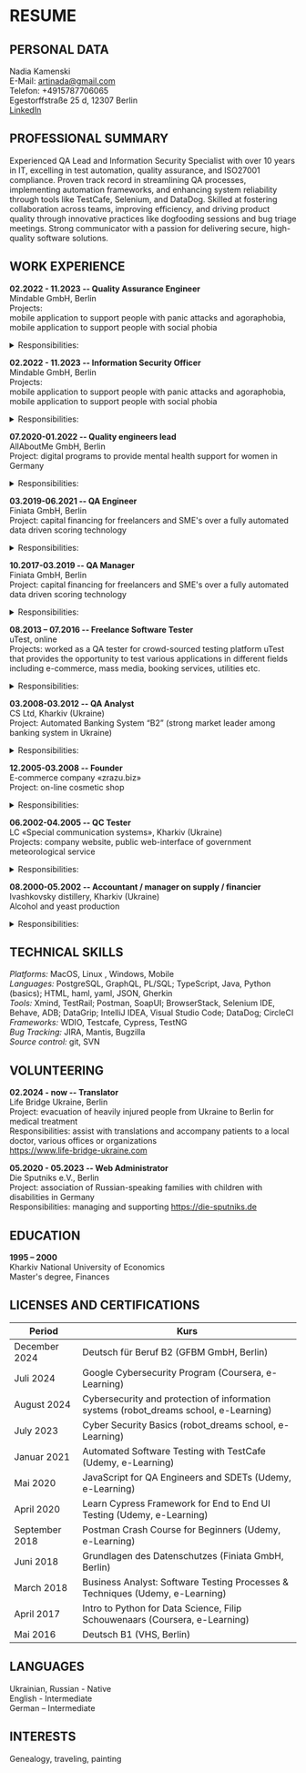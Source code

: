# RESUME

## PERSONAL DATA
Nadia Kamenski\
E-Mail: artinada@gmail.com\
Telefon: +4915787706065\
Egestorffstraße 25 d, 12307 Berlin\
[LinkedIn](https://www.linkedin.com/in/nadia-kamenski-0749a323)

## PROFESSIONAL SUMMARY
Experienced QA Lead and Information Security Specialist with over 10 years in IT, excelling in test automation, quality assurance, and ISO27001 compliance. Proven track record in streamlining QA processes, implementing automation frameworks, and enhancing system reliability through tools like TestCafe, Selenium, and DataDog. Skilled at fostering collaboration across teams, improving efficiency, and driving product quality through innovative practices like dogfooding sessions and bug triage meetings. Strong communicator with a passion for delivering secure, high-quality software solutions.

## WORK EXPERIENCE
**02.2022 - 11.2023 -- Quality Assurance Engineer** \
Mindable GmbH, Berlin\
Projects: \
mobile application to support people with panic attacks and agoraphobia,\
mobile application to support people with  social phobia
<details>
<summary> Responsibilities: </summary>

  - Transitioning from using Notion to Jira for project management to improve tracking, reporting, and integration with development workflows; setting up appropriate workflows, epics, and labels. The migration was completed without data loss, and the team adopted Jira successfully within a month, benefiting from improved visibility and better sprint management.

  - Review and refine the backlog, ensuring all items were up-to-date, relevant, and prioritized according to business needs; conducted regular grooming sessions with stakeholders, clarified ambiguous requirements, removed obsolete tasks, and prioritized items and business impact criteria. The backlog became streamlined, with a 30% reduction in redundant items. 

  - I needed to clarify business needs for new features and ensure the development team had precise, actionable requirements; The requirements were delivered as clear user stories, reducing misunderstandings during development and cutting initial defect reports by 20%.

  - I needed to create comprehensive and detailed test cases to ensure all functionality outlined in the user stories was covered, including edge cases and acceptance criteria; analyzed each user story, clarified any ambiguous requirements with the Product Owner, and developed test cases covering positive, negative, and boundary scenarios. I ensured alignment with the acceptance criteria and shared the test cases with the team for feedback before execution. The detailed test cases improved defect detection by 40%, reduced rework during sprints, and ensured all features met user requirements upon release.

  - I was tasked with translating high-level business needs into user stories that aligned with the Agile process. The development cycle became more predictable.

  - Perform release testing to validate all functionalities across different devices; I executed test cases, tracked issues in Jira, and collaborated with developers to address critical defects quickly. The update was released on schedule with a 80% decrease in user-reported issues compared to the previous version.
</details>

**02.2022 - 11.2023 -- Information Security Officer**\
Mindable GmbH, Berlin\
Projects: \
mobile application to support people with panic attacks and agoraphobia,\
mobile application to support people with  social phobia
<details>
<summary> Responsibilities: </summary>

  - Preparing the organization for the ISO27001 certification reaudit, addressing previous findings and ensuring continuous compliance with the standard. I reviewed the findings from the initial audit, developed an action plan to resolve identified gaps, updated policies and procedures where needed, and conducted internal audits to validate compliance. The organization successfully passed the ISO27001 reaudit with no major findings, maintaining its certification and improving its overall information security maturity.

- I needed to create and implement a comprehensive set of information security policies, procedures, and guidelines tailored to the organization’s needs. I assessed the organization's current security posture, identified critical areas needing formal controls, and developed policies procedures and guidelines to safeguard the organization's information assets. The implementation provided a structured framework for ongoing risk management.

- Security requirements were often overlooked during process design, creating compliance risks and inefficiencies. I needed to ensure information security requirements were embedded into all key business processes without disrupting operations. I collaborated with department leads to identify security risks in existing processes, recommended mitigation measures, and established checkpoints in workflows to maintain compliance. Business processes became more resilient, and the organization improved compliance with security standards.

- I was responsible for conducting regular security audits and assessments to identify weaknesses and ensure controls were effective. I developed an audit schedule, created detailed assessment checklists, performed system and process reviews, and documented findings with actionable recommendations. The audits identified and resolved critical vulnerabilities.

- I was tasked with compiling and presenting comprehensive reports on security risks, incidents, and improvement efforts. I collected data from audits, incident logs feedback, prepared reports highlighting key risks and their business impact. I presented these findings in a clear, actionable format during leadership meetings. Senior management approved additional funding for security initiatives, enabling the implementation of advanced threat detection tools and improved risk management processes.
</details>

**07.2020-01.2022 -- Quality engineers lead**\
AllAboutMe GmbH, Berlin\
Project: digital programs to provide mental health support for women in Germany
<details>
<summary> Responsibilities: </summary>

  - I was responsible for analyzing high-level requirements and ensuring they were well-defined and testable; facilitated regular meetings with Product and Development teams to refine requirements, identify edge cases, and address ambiguities. This collaboration reduced requirement-related defects during development, streamlining the QA process

- I was responsible for improving the product team’s ability to create well-structured and testable user stories; conducted workshops on user story best practices, shared examples and templates to standardize the process. The quality of user stories improved significantly, reducing the need for clarification meetings by 30% and enabling smoother handoffs to the development and QA teams.

- I aimed to identify areas for improvement and implement solutions to enhance the team’s efficiency and output quality; introduced automated regression testing, optimized test case management, and implemented regular retrospectives to gather feedback from my team. QA productivity improved and the team consistently met sprint deadlines with fewer post-release issues

- I needed to establish a structured process to review, prioritize, and assign bugs for resolution in alignment with project timelines, introduced weekly bug triage meetings, bringing together developers, QA, and product stakeholders. I created a clear agenda, categorized bugs by severity and impact, and facilitated discussions to ensure consensus on priorities. The process improved bug resolution efficiency by 30%, reduced the backlog of unresolved issues, and enhanced collaboration between teams.

- As the lead, I was responsible for managing the team’s workload, resolving blockers, and fostering a collaborative environment; conducted one-on-one mentoring sessions, organized knowledge-sharing meetings, and ensured task distribution aligned with each team member's strengths. Team cohesion improved, and QA throughput increased by 25%, with team members gaining expertise in automation and exploratory testing.

- I was tasked with implementing a CI/CD pipeline for automated testing to accelerate the feedback loop; configured CircleCI pipelines to execute automated tests for every code push, ensuring early detection of defects.Test execution time reduced by 50%, and the pipeline became an integral part of the development process.

- I collaborated with another QA Engineer to implement the TestCafe-based E2E automation framework, contributed to designing test scenarios, creating reusable components, and debugging scripts. I also provided feedback on the framework’s structure and ensured alignment with the team’s testing strategy. The framework was successfully integrated into the QA process, achieving 80% coverage of critical workflows and reducing regression testing time by 50%

- I was responsible for analyzing test outcomes and delivering actionable reports to the team; reviewed test logs, categorized issues by severity, and created detailed reports highlighting root causes and recommended solutions

- I needed to review and standardize test documentation to ensure thorough coverage and alignment with requirements; introduced a peer review process for test scripts and documentation, providing constructive feedback to improve clarity and completeness. Test documentation quality improved significantly, and test execution consistency increased across the team.
</details>


**03.2019-06.2021 -- QA Engineer**\
Finiata GmbH, Berlin\
Project: capital financing for freelancers and SME's over a fully automated data driven scoring technology
<details>
<summary> Responsibilities: </summary> 

  - I was responsible for clarifying requirements and ensuring their testability, worked closely with Product and Development teams during planning sessions, identified potential gaps, and refined requirements to include clear acceptance criteria. This collaboration minimized requirement-related defects by 25% and streamlined the testing process.

- I collaborated with the team to create E2E tests using Java-based tools, ensuring comprehensive coverage of key features. I contributed by designing test scenarios, assisting with Selenium-based automation, and debugging scripts. I also provided feedback to refine and optimize test cases. The collaboration resulted in 90% coverage of critical workflows, detecting major defects early and enhancing the stability of releases

- I created and implemented a UI test automation framework using WDIO and Selenium, developed the framework from scratch, integrating it with CI/CD pipelines and creating reusable test modules for web application testing. The framework reduced manual testing time by 40% and ensured consistent test execution across environments

- I was tasked with creating a flexible and scalable framework to handle cross-platform automation. I implemented a TestCafe-based framework, established coding standards, and provided guidance to the team for writing maintainable test cases. The framework achieved 80% test coverage for critical flows and significantly reduced the release cycle time

- I needed to analyze test runs and provide actionable reports for the team and management, monitored test executions, categorized results by severity and functionality, and created detailed reports using visualizations and summaries. Reports enabled the team to prioritize defect resolution effectively, reducing the average defect fix time by 20%.

- I was tasked with reviewing and providing feedback on tests written in Cypress and Jest, I evaluated test cases for coverage, efficiency, and alignment with requirements, offering suggestions for optimization and identifying potential gaps. Code coverage increased by 15%, and the overall stability of integration tests improved, reducing regression defects.
</details>

**10.2017-03.2019 -- QA Manager**\
Finiata GmbH, Berlin\
Project: capital financing for freelancers and SME's over a fully automated data driven scoring technology
<details>
<summary> Responsibilities: </summary>

- I was responsible for analyzing requirements to ensure they were complete, clear, and testable; I worked closely with Product and Development teams during sprint planning, refined requirements, and provided input on edge cases and dependencies. This collaboration reduced requirement-related defects by 20% and ensured smoother development and testing cycles.

- I needed to evaluate test management tools and implement a suitable framework to streamline QA activities. I analyzed tools like TestRail, Zephyr, and others, selected TestRail as the most suitable option, and configured it to align with the team’s workflow. I also trained the team on its usage. The implementation improved test case organization, increased traceability, and reduced time spent on test management by 40%

- I was tasked with creating a test plan to ensure systematic testing of all application features and modules. I developed a detailed test plan outlining the scope, objectives, resources, and schedules for testing. I ensured the plan covered functional, integration, and regression tests. The test plan streamlined testing efforts, enabling the team to complete testing 20% faster while ensuring thorough coverage.

- I was responsible for setting up a monitoring solution to provide real-time alerts and visibility into production issues. I configured DataDog to monitor key application metrics and logs, set up custom dashboards to track error trends, and established alerting rules to notify the team of critical incidents. Monitoring reduced the average time to detect and respond to production issues by 50%, improving system reliability and user satisfaction.

- I aimed to enhance product quality by introducing dogfooding sessions where team members could test the product in real-world scenarios. I proposed the idea to leadership, organized cross-departmental dogfooding sessions, provided participants with test scenarios, and gathered feedback to identify improvement areas. The sessions uncovered critical usability issues and improved collaboration across teams, contributing to a more polished product prior to release.

- I needed to investigate reported issues and propose actionable solutions to resolve them. I analyzed logs and metrics from monitoring tools, identified root causes, and collaborated with developers to design and implement fixes. The resolution of critical errors improved system uptime by 15% and enhanced overall application stability.

- I was responsible for performing manual testing, both scripted and exploratory, to identify bugs and verify functionality. I executed detailed test cases, performed exploratory testing to uncover edge-case scenarios, and documented all findings in the bug-tracking system. My testing efforts identified 85% of critical defects before production, reducing post-release issues significantly.
</details>


**08.2013 – 07.2016 -- Freelance Software Tester**\
uTest, online\
Projects: worked as a QA tester for crowd-sourced testing platform uTest that provides the opportunity to test  various applications in different fields including e-commerce, mass media, booking services, utilities etc.
<details>
<summary> Responsibilities: </summary>

- I was responsible for performing various types of manual testing, including functional, GUI, regression, usability, and ad-hoc testing, to identify potential issues and ensure a seamless user experience. I meticulously executed test scenarios, conducted exploratory testing for edge cases, and validated application behavior across different devices and platforms. My efforts ensured that 95% of critical defects were identified and resolved prior to production, significantly improving the user experience and reducing post-release support issues.

- I was responsible for creating new test cases for application features and maintaining existing ones to reflect updates and changes. I authored detailed, reusable test cases with clear steps and expected outcomes, ensuring alignment with requirements. This effort improved the clarity and consistency of testing, reducing test preparation time by 30% and enhancing overall test coverage.

- I was tasked with reporting bugs effectively, providing detailed information to enable efficient debugging and resolution. I documented issues in the bug-tracking system with comprehensive descriptions, steps to reproduce, screenshots, and environment details. High-quality bug reports reduced the average resolution time by 25%, accelerating development cycles and improving team collaboration
</details>


**03.2008-03.2012 -- QA Analyst**\
CS Ltd, Kharkiv (Ukraine)\
Project: Automated Banking System “B2” (strong market leader among banking system in Ukraine)
<details>
<summary> Responsibilities: </summary>

  - I was responsible for planning testing activities to streamline QA efforts and ensure all aspects of the application were thoroughly tested. I developed detailed test schedules, identified key testing milestones, and allocated resources effectively to meet deadlines. Testing timelines were consistently met, reducing delays in the release cycle and ensuring higher product quality.

- I needed to gather and analyze requirements to ensure they were complete and testable. I collaborated with stakeholders to clarify business needs, documented requirements, and translated them into actionable testing objectives. Improved requirement clarity reduced requirement-related defects by 20%, enabling more efficient development and testing.

- I was responsible for creating detailed test cases for the automation needs. I authored test cases that covered edge cases, usability, and functionality scenarios. This effort increased test coverage by 30% and improved the accuracy of defect identification during testing.

- I was responsible for configuring environments and preparing test data to support testing activities. I created reusable test data sets, and documented the configurations for consistency. Test execution reliability improved significantly, reducing environment-related issues by 40%.

- I was tasked with executing GUI, functionality, and regression tests against new releases. I systematically conducted tests, documented results, and provided timely feedback to the development team on any issues found. My testing efforts helped ensure defect-free releases, improving customer satisfaction and reducing post-release issues.

- I was responsible for analyzing failures, making them reproducible, and reporting them effectively; I meticulously investigated issues, documented steps to reproduce, and provided detailed reports with screenshots and environment details. High-quality bug reports accelerated defect resolution by 30%, ensuring smoother development cycles.

- I collaborated with the automation team to create and execute Selenium scripts, assisted in writing reusable scripts, debugging automation failures, and validating test results for critical workflows. Automated test coverage increased by 25%, reducing manual testing efforts and improving release efficiency.
</details>


**12.2005-03.2008 -- Founder**\
E-commerce company «zrazu.biz» \
Project: on-line cosmetic shop
<details>
<summary> Responsibilities: </summary>

  - I worked on functional requirements for the website; 

- I conducted acceptance and usability testing to identify gaps in functionality and improve the user experience; 

- I was responsible for updating content, monitoring site performance, and optimizing for search engines. Organic search traffic increased by 25%, and site downtime was minimized through proactive maintenance; 

- I conducted research to identify industry trends, customer preferences, and emerging market opportunities. My research helped the company refine its product offerings and marketing approach, leading to a 15% increase in customer engagement;  

- I conducted cold calls, sent personalized emails, and attended face-to-face meetings to present the company's products and build relationships. Successfully onboarded multiple new wholesale clients, contributing to a 20% increase in sales revenue. 
</details>

**06.2002-04.2005 -- QC Tester**\
LC «Special communication systems», Kharkiv (Ukraine)\
Projects: company website, public web-interface of government meteorological service
<details>
<summary> Responsibilities: </summary>

  - I executed structured functional tests, performed exploratory usability testing, and provided feedback on areas that could be improved for better navigation and accessibility.Identified and reported critical usability flaws, leading to UI/UX improvements that enhanced customer satisfaction and reduced user-reported issues by 30%; 

- I executed test cases, documented defects, and collaborated with developers to troubleshoot and resolve desktop application issues. Helped detect and resolve major bugs before release, reducing post-launch technical support requests by 25%; 

- I implemented web page layouts, optimized the structure for SEO, and ensured cross-browser compatibility. Delivered visually consistent and responsive web pages, improving load times and accessibility across different devices.
</details>

**08.2000-05.2002 -- Accountant / manager on supply / financier**\
Ivashkovsky distillery, Kharkiv (Ukraine)\
Alcohol and yeast production
<details>
<summary> Responsibilities: </summary>

  - I conducted in-depth market research, compared prices and quality, established relationships with suppliers, and led negotiations to secure favorable contracts. Successfully reduced procurement costs by 15% and ensured a stable supply chain, improving production continuity;   

- I learned and worked with accounting software to track expenses, managed marketing tools to analyze campaign performance, and ensured smooth data exchange between systems. Improved data consistency, reduced processing errors by 20%, and helped optimize marketing strategies based on real-time insights; 

- I compiled data from different sources, created informative charts, and designed compelling presentations to summarize findings and recommendations. Provided actionable insights that improved strategic decision-making and increased operational transparency across teams. 
</details>

## TECHNICAL SKILLS 
_Platforms:_ 		MacOS, Linux , Windows, Mobile\
_Languages:_		PostgreSQL, GraphQL, PL/SQL; TypeScript, Java, Python (basics); HTML, haml, yaml,  JSON, Gherkin\
_Tools:_ 		Xmind, TestRail; Postman, SoapUI; BrowserStack, Selenium IDE, Behave, ADB; 		DataGrip;  IntelliJ IDEA, Visual Studio Code; DataDog; CircleCI\
_Frameworks:_ 		WDIO, Testcafe, Cypress, TestNG \
_Bug Tracking:_ 		JIRA, Mantis, Bugzilla \
_Source control:_ 		git, SVN

## VOLUNTEERING
**02.2024 - now -- Translator**\
Life Bridge Ukraine, Berlin\
Project: evacuation of heavily injured people from Ukraine to Berlin for medical treatment\
Responsibilities: assist with translations and  accompany patients to a local doctor, various offices or organizations\
https://www.life-bridge-ukraine.com

**05.2020 - 05.2023 -- Web Administrator**\
Die Sputniks e.V., Berlin\
Project: association of Russian-speaking families with children with disabilities in Germany\
Responsibilities: managing and supporting https://die-sputniks.de

## EDUCATION 
**1995 – 2000**\
Kharkiv National University of Economics\
Master's degree, Finances

## LICENSES AND CERTIFICATIONS 

| Period  | Kurs |
| ------------- | ------------- |
| December 2024  | Deutsch für Beruf B2 (GFBM GmbH, Berlin)  |
| Juli 2024  | Google Cybersecurity Program (Coursera, e-Learning)  |
| August 2024 | Cybersecurity and protection of information systems (robot_dreams school, e-Learning) |		
| July 2023 | Cyber Security Basics (robot_dreams school, e-Learning) |			
| Januar 2021 | Automated Software Testing with TestCafe (Udemy, e-Learning) |		 
| Mai 2020 | JavaScript for QA Engineers and SDETs (Udemy, e-Learning) |
| April 2020 | Learn Cypress Framework for End to End UI Testing (Udemy, e-Learning)  |
| September 2018 | Postman Crash Course for Beginners (Udemy, e-Learning) |	
| Juni 2018 | Grundlagen des Datenschutzes (Finiata GmbH, Berlin) |			
| March 2018 | Business Analyst: Software Testing Processes & Techniques (Udemy, e-Learning) |
| April 2017 | Intro to Python for Data Science, Filip Schouwenaars (Coursera, e-Learning) |
| Mai 2016 | Deutsch B1 (VHS, Berlin) |		

## LANGUAGES 
Ukrainian, Russian - Native \
English - Intermediate \
German – Intermediate 

## INTERESTS 
Genealogy, traveling, painting
